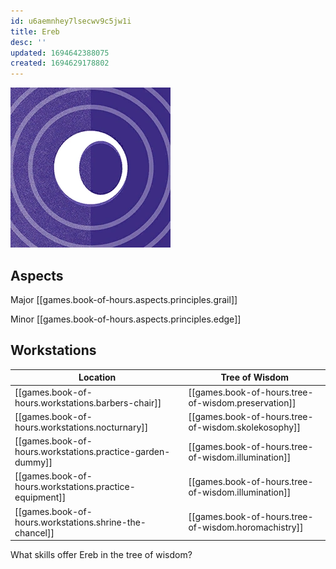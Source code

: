 ```yaml
---
id: u6aemnhey7lsecwv9c5jw1i
title: Ereb
desc: ''
updated: 1694642388075
created: 1694629178802
---
```

![Ereb](assets/ereb-icon.png)

## Aspects

Major [[games.book-of-hours.aspects.principles.grail]]

Minor [[games.book-of-hours.aspects.principles.edge]]

## Workstations

Location | Tree of Wisdom |
---------|----------|
|[[games.book-of-hours.workstations.barbers-chair]] | [[games.book-of-hours.tree-of-wisdom.preservation]]|
|[[games.book-of-hours.workstations.nocturnary]] | [[games.book-of-hours.tree-of-wisdom.skolekosophy]] |
|[[games.book-of-hours.workstations.practice-garden-dummy]]| [[games.book-of-hours.tree-of-wisdom.illumination]] |
|[[games.book-of-hours.workstations.practice-equipment]]| [[games.book-of-hours.tree-of-wisdom.illumination]] |
|[[games.book-of-hours.workstations.shrine-the-chancel]]|[[games.book-of-hours.tree-of-wisdom.horomachistry]] |

What skills offer Ereb in the tree of wisdom?

